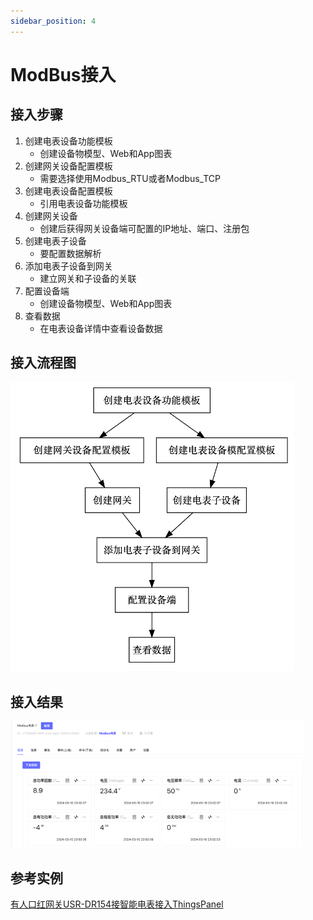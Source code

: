 ```yaml
---
sidebar_position: 4
---
```


# ModBus接入


## 接入步骤
1.	创建电表设备功能模板
    * 创建设备物模型、Web和App图表
2.	创建网关设备配置模板
    * 需要选择使用Modbus_RTU或者Modbus_TCP
3.	创建电表设备配置模板
    * 引用电表设备功能模板
4.	创建网关设备
    * 创建后获得网关设备端可配置的IP地址、端口、注册包
5.	创建电表子设备
    * 要配置数据解析
6.	添加电表子设备到网关
    * 建立网关和子设备的关联
7.	配置设备端
    * 创建设备物模型、Web和App图表
8.	查看数据
    * 在电表设备详情中查看设备数据

## 接入流程图

![ThingsPanel Modbus接入流程图](image/modbus_flow.png)

## 接入结果


![ThingsPanel 获得数据](image/modbus_device-detials.png)

## 参考实例

[有人口红网关USR-DR154接智能电表接入ThingsPanel
](http://thingspanel.cn/posts/54)